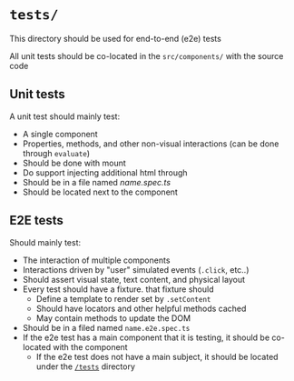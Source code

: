 # `tests/`

This directory should be used for end-to-end (e2e) tests

All unit tests should be co-located in the `src/components/` with the source code

## Unit tests

A unit test should mainly test:

- A single component
- Properties, methods, and other non-visual interactions (can be done through `evaluate`)
- Should be done with mount
- Do support injecting additional html through
- Should be in a file named _name.spec.ts_
- Should be located next to the component

## E2E tests

Should mainly test:

- The interaction of multiple components
- Interactions driven by "user" simulated events (`.click`, etc..)
- Should assert visual state, text content, and physical layout
- Every test should have a fixture. that fixture should
  - Define a template to render set by `.setContent`
  - Should have locators and other helpful methods cached
  - May contain methods to update the DOM
- Should be in a filed named `name.e2e.spec.ts`
- If the e2e test has a main component that it is testing, it should be co-located with the component
  - If the e2e test does not have a main subject, it should be located under the [`/tests`](/tests) directory
